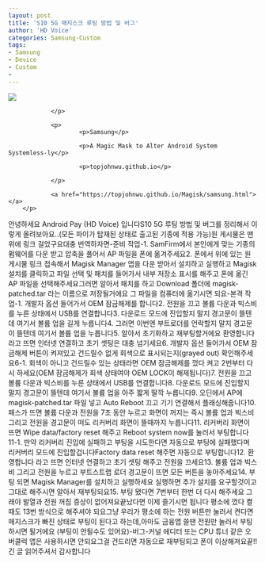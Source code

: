 ```yaml
---
layout: post
title: 'S10 5G 매지스크 루팅 방법 및 버그'
author: 'HD Voice'
categories: Samsung-Custom
tags:
- Samsung
- Device
- Custom
-
---
```



<script> location.href='https://cafe.naver.com/develoid/869475' ; </script>

<p>
        <p>
                          <p>
                        <img src="https://dthumb-phinf.pstatic.net/?src=https://topjohnwu.github.io/Magisk/images/samsung_bootloader.jpg&amp;type=f560_336">
                        
                </p>

                <p>
                        <p>Samsung</p>

                        <p>A Magic Mask to Alter Android System Systemless-ly</p>

                        <p>topjohnwu.github.io</p>

                </p>

                <a href="https://topjohnwu.github.io/Magisk/samsung.html"></a>
        </p>

</p>
<p>안녕하세요 Android Pay (HD Voice) 입니다S10 5G 루팅 방법 및 버그를 정리해서 이렇게 올려보아요..(모든 파이가 탑재된 상태로 출고된 기종에 적용 가능)원 게시물은 맨 위에 링크 걸었구요대충 번역하자면-준비 작업-1. SamFirm에서 본인에게 맞는 기종의 펌웨어를 다운 받고 압축을 풀어서 AP 파일을 폰에 옮겨주세요2. 폰에서 위에 있는 원 게시물 링크 접속해서 Magisk Manager 앱을 다운 받아서 설치하고 실행하고 Magisk 설치를 클릭하고 파일 선택 및 패치를 들어가서 내부 저장소 표시를 해주고 폰에 옮긴 AP 파일을 선택해주세요그러면 알아서 패치를 하고 Download 폴더에 magisk-patched.tar 라는 이름으로 저장될거에요 그 파일을 컴퓨터에 옮기시면 되요-본격 작업-1. 개발자 옵션 들어가서 OEM 잠금해제를 합니다2. 전원을 끄고 볼륨 다운과 빅스비를 누른 상태에서 USB를 연결합니다3. 다운로드 모드에 진입할지 말지 경고문이 뜰텐데 여기서 볼륨 업을 길게 누릅니다4. 그러면 이번엔 부트로더를 언락할지 말지 경고문이 뜰텐데 여기서 볼륨 업을 누릅니다5. 알아서 초기화하고 재부팅할거에요 환영합니다 라고 뜨면 인터넷 연결하고 초기 셋팅은 대충 넘기세요6. 개발자 옵션 들어가서 OEM 잠금해제 버튼이 켜져있고 건드릴수 없게 회색으로 표시되는지(grayed out) 확인해주세요6-1. 회색이 아니고 건드릴수 있는 상태라면 OEM 잠금해제를 껐다 켜고 2번부터 다시 하세요(OEM 잠금해제가 회색 상태여야 OEM LOCK이 해제됩니다)7. 전원을 끄고 볼륨 다운과 빅스비를 누른 상태에서 USB를 연결합니다8. 다운로드 모드에 진입할지 말지 경고문이 뜰텐데 여기서 볼륨 업을 아주 짧게 딸깍 누릅니다9. 오딘에서 AP에 magisk-patched.tar 파일 넣고 Auto Reboot 끄고 기기 연결해서 플래싱해줍니다10. 패스가 뜨면 볼륨 다운과 전원을 7초 동안 누르고 화면이 꺼지는 즉시 볼륨 업과 빅스비 그리고 전원을 경고문이 떠도 리커버리 화면이 뜰때까지 누릅니다11. 리커버리 화면이 뜨면 Wipe data/factory reset 해주고 Reboot system now를 눌러서 부팅합니다11-1. 만약 리커버리 진입에 실패하고 부팅을 시도한다면 자동으로 부팅에 실패했다며 리커버리 모드에 진입할겁니다Factory data reset 해주면 자동으로 부팅합니다12. 환영합니다 라고 뜨면 인터넷 연결하고 초기 셋팅 해주고 전원을 끄세요13. 볼륨 업과 빅스비 그리고 전원을 누르고 부트스트랩 로더 경고문이 뜨면 모든 버튼을 놓아주세요14. 부팅 되면 Magisk Manager를 설치하고 실행하세요 실행하면 추가 설치를 요구할것이고 그대로 해주시면 알아서 재부팅되요15. 부팅 됐다면 7번부터 한번 더 다시 해주세요 그래야 발열과 전원 꺼짐 증상이 없어져요끝났다면 이제 즐기시면 됩니다 평소에 껐다 켤때도 13번 방식으로 해주셔야 되요그냥 우리가 평소에 하는 전원 버튼만 눌러서 켠다면 매지스크가 빠진 상태로 부팅이 된다고 하는데,아마도 금융앱 쓸땐 전원만 눌러서 부팅하시면 될거에요 (부팅이 안될수도 있어요)-버그-커널 에디터 또는 CPU 튜너 같은 오버클럭 앱은 사용하시면 안되요그걸 건드리면 자동으로 재부팅되고 폰이 이상해져요끝!! 긴 글 읽어주셔서 감사합니다</p>

